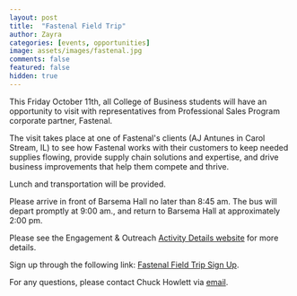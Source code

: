 ```yaml
---
layout: post
title:  "Fastenal Field Trip"
author: Zayra
categories: [events, opportunities]
image: assets/images/fastenal.jpg
comments: false
featured: false
hidden: true
---
```


This Friday October 11th, all College of Business students will have an opportunity to visit with representatives from Professional Sales Program corporate partner, Fastenal. 

 The visit takes place at one of Fastenal's clients (AJ Antunes in Carol Stream, IL) to see how Fastenal works with their customers to keep needed supplies flowing, provide supply chain solutions and expertise, and drive business improvements that help them compete and thrive.

Lunch and transportation will be provided.

Please arrive in front of Barsema Hall no later than 8:45 am.  The bus will depart promptly at 9:00 am., and return to Barsema Hall at approximately 2:00 pm.

Please see the Engagement & Outreach <a href="https://ssl.niu.edu/app/engagement/ViewPassportProgram.aspx?ID=5339&PgmType=PP"> Activity Details website</a> for more details.

Sign up through the following link: <a href="https://www.signupgenius.com/go/70a0d48a4ae2aabf85-fastenal">Fastenal Field Trip Sign Up</a>. 

For any questions, please contact Chuck Howlett via <a href="mailto:chowlett@niu.edu">email</a>.
